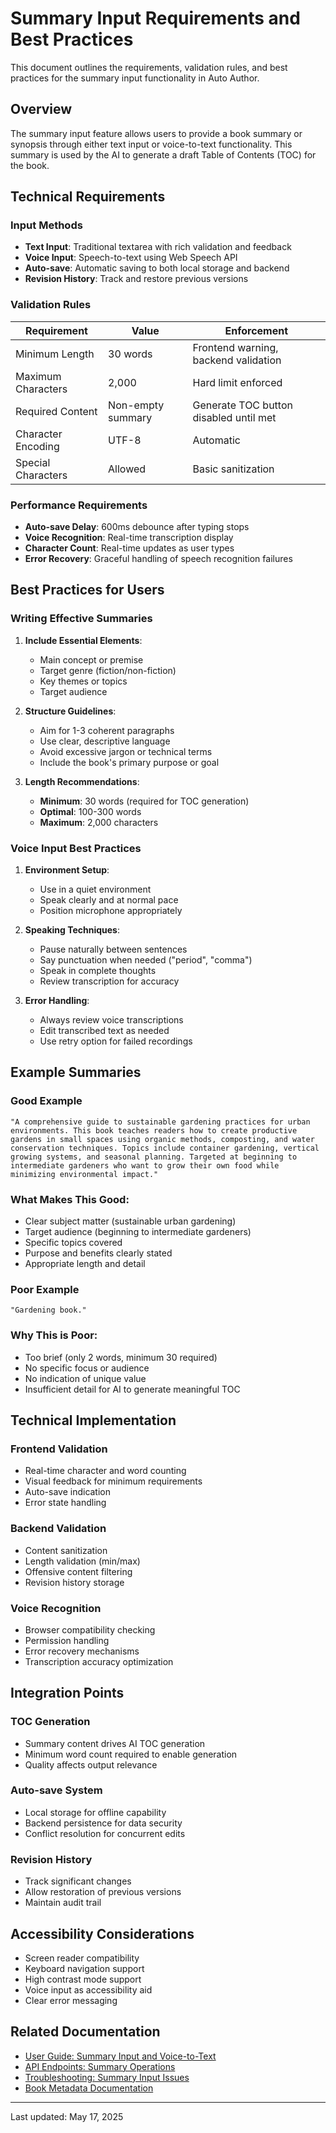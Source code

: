 # Summary Input Requirements and Best Practices

This document outlines the requirements, validation rules, and best practices for the summary input functionality in Auto Author.

## Overview

The summary input feature allows users to provide a book summary or synopsis through either text input or voice-to-text functionality. This summary is used by the AI to generate a draft Table of Contents (TOC) for the book.

## Technical Requirements

### Input Methods
- **Text Input**: Traditional textarea with rich validation and feedback
- **Voice Input**: Speech-to-text using Web Speech API
- **Auto-save**: Automatic saving to both local storage and backend
- **Revision History**: Track and restore previous versions

### Validation Rules

| Requirement | Value | Enforcement |
|-------------|-------|-------------|
| Minimum Length | 30 words | Frontend warning, backend validation |
| Maximum Characters | 2,000 | Hard limit enforced |
| Required Content | Non-empty summary | Generate TOC button disabled until met |
| Character Encoding | UTF-8 | Automatic |
| Special Characters | Allowed | Basic sanitization |

### Performance Requirements
- **Auto-save Delay**: 600ms debounce after typing stops
- **Voice Recognition**: Real-time transcription display
- **Character Count**: Real-time updates as user types
- **Error Recovery**: Graceful handling of speech recognition failures

## Best Practices for Users

### Writing Effective Summaries

1. **Include Essential Elements**:
   - Main concept or premise
   - Target genre (fiction/non-fiction)
   - Key themes or topics
   - Target audience

2. **Structure Guidelines**:
   - Aim for 1-3 coherent paragraphs
   - Use clear, descriptive language
   - Avoid excessive jargon or technical terms
   - Include the book's primary purpose or goal

3. **Length Recommendations**:
   - **Minimum**: 30 words (required for TOC generation)
   - **Optimal**: 100-300 words
   - **Maximum**: 2,000 characters

### Voice Input Best Practices

1. **Environment Setup**:
   - Use in a quiet environment
   - Speak clearly and at normal pace
   - Position microphone appropriately

2. **Speaking Techniques**:
   - Pause naturally between sentences
   - Say punctuation when needed ("period", "comma")
   - Speak in complete thoughts
   - Review transcription for accuracy

3. **Error Handling**:
   - Always review voice transcriptions
   - Edit transcribed text as needed
   - Use retry option for failed recordings

## Example Summaries

### Good Example
```
"A comprehensive guide to sustainable gardening practices for urban environments. This book teaches readers how to create productive gardens in small spaces using organic methods, composting, and water conservation techniques. Topics include container gardening, vertical growing systems, and seasonal planning. Targeted at beginning to intermediate gardeners who want to grow their own food while minimizing environmental impact."
```

### What Makes This Good:
- Clear subject matter (sustainable urban gardening)
- Target audience (beginning to intermediate gardeners)
- Specific topics covered
- Purpose and benefits clearly stated
- Appropriate length and detail

### Poor Example
```
"Gardening book."
```

### Why This is Poor:
- Too brief (only 2 words, minimum 30 required)
- No specific focus or audience
- No indication of unique value
- Insufficient detail for AI to generate meaningful TOC

## Technical Implementation

### Frontend Validation
- Real-time character and word counting
- Visual feedback for minimum requirements
- Auto-save indication
- Error state handling

### Backend Validation
- Content sanitization
- Length validation (min/max)
- Offensive content filtering
- Revision history storage

### Voice Recognition
- Browser compatibility checking
- Permission handling
- Error recovery mechanisms
- Transcription accuracy optimization

## Integration Points

### TOC Generation
- Summary content drives AI TOC generation
- Minimum word count required to enable generation
- Quality affects output relevance

### Auto-save System
- Local storage for offline capability
- Backend persistence for data security
- Conflict resolution for concurrent edits

### Revision History
- Track significant changes
- Allow restoration of previous versions
- Maintain audit trail

## Accessibility Considerations

- Screen reader compatibility
- Keyboard navigation support
- High contrast mode support
- Voice input as accessibility aid
- Clear error messaging

## Related Documentation

- [User Guide: Summary Input and Voice-to-Text](user-guide-summary-input.md)
- [API Endpoints: Summary Operations](api-summary-endpoints.md)
- [Troubleshooting: Summary Input Issues](troubleshooting-summary-input.md)
- [Book Metadata Documentation](book-metadata-fields.md)

---

Last updated: May 17, 2025
